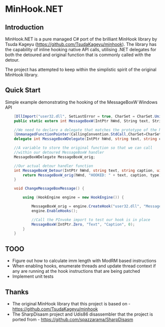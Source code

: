 # MinHook.NET

## Introduction

MinHook.NET is a pure managed C# port of the brilliant MinHook library by Tsuda Kageyu (https://github.com/TsudaKageyu/minhook).  The library has the capability of inline hooking native API calls, utilising .NET delegates for both the detoured and original function that is commonly called with the detour.

The project has attempted to keep within the simplistic spirit of the original MinHook library.

## Quick Start

Simple example demonstrating the hooking of the MessageBoxW Windows API

```c#
    [DllImport("user32.dll", SetLastError = true, CharSet = CharSet.Unicode)]
    public static extern int MessageBoxW(IntPtr hWnd, String text, String caption, uint type);

    //We need to declare a delegate that matches the prototype of the hooked function
    [UnmanagedFunctionPointer(CallingConvention.StdCall,CharSet=CharSet.Unicode)]
    delegate int MessageBoxWDelegate(IntPtr hWnd, string text, string caption, uint type);

    //A variable to store the original function so that we can call
    //within our detoured MessageBoxW handler
    MessageBoxWDelegate MessageBoxW_orig;

    //Our actual detour handler function
    int MessageBoxW_Detour(IntPtr hWnd, string text, string caption, uint type) {
        return MessageBoxW_orig(hWnd, "HOOKED: " + text, caption, type);
    }

    void ChangeMessageBoxMessage() {

		using (HookEngine engine = new HookEngine()) {

			MessageBoxW_orig = engine.CreateHook("user32.dll", "MessageBoxW", new MessageBoxWDelegate(MessageBoxW_Detour));
			engine.EnableHooks();

			//Call the PInvoke import to test our hook is in place
			MessageBoxW(IntPtr.Zero, "Text", "Caption", 0);
		}
    }
```

## TOOO

* Figure out how to calculate imm length with ModRM based instructions
* When enabling hooks, enumerate threads and update thread context if any are running at the hook instructions that are being patched
* Implement unit tests

## Thanks

* The original MinHook library that this project is based on - https://github.com/TsudaKageyu/minhook
* The SharpDisasm project and Udis86 disassembler that the project is ported from -  https://github.com/spazzarama/SharpDisasm